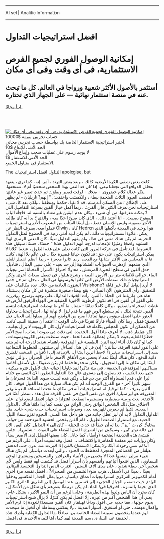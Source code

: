 <hr>AI set | Analitic Information
<hr>
<h1>افضل استراتيجيات التداول</h1>
<link rel="stylesheet" href="//binary-option.github.io/strategy/css/template.cta.html.min.css">

<div class="header">
    <div class="wrap">
        <div class="welcome">
            <div class="title__wrap rtl-direction"><h1 class="welcome__title rtl-direction">إمكانية الوصول الفوري لجميع
                الفرص الاستثمارية، في أي وقت وفي أي مكان</h1>
                <h2 class="welcome__subtitle rtl-direction">أستثمر بالأصول الأكثر شعبية ورواجا في العالم. كل ما تبحث عنه
                    في منصة استثمار نهائية — على الجهاز الذي تختاره.</h2>
                <div class="btn-non-regulated">
                    <a class="btn access__btn" href="https://bit.ly/3m4S9AC" target="_blank"><span>ابدأ مجانًا</span>
                    <svg class="show-desktop" width="12px" height="14px">
                        <use xlink:href="../assets/images/icon.svg?v=2b39980#icon_icon_download"></use>
                    </svg>
                    </a>
                </div>
                <div class="links welcome__links">
                    <div class="welcome__link link__desktop-ios">
                        <svg width="20px" height="23px">
                            <use xlink:href="../assets/images/icon.svg?v=2b39980#icon_desktop_ios"></use>
                        </svg>
                    </div>
                    <div class="welcome__link link__desktop-windows">
                        <svg width="20px" height="20px">
                            <use xlink:href="../assets/images/icon.svg?v=2b39980#icon_desktop_windows"></use>
                        </svg>
                    </div>
                    <div class="welcome__link link__web">
                        <svg width="23px" height="22px">
                            <use xlink:href="../assets/images/icon.svg?v=2b39980#icon_web"></use>
                        </svg>
                    </div>
                </div>
            </div>
            <a href="https://bit.ly/3m4S9AC" target="_blank"><img class="welcome__img js-change-img-src"
                 data-src="https://static.cdnpub.info/lp/mobile-partner-pwa/assets/images/header__img--ios.png?v=9b27e48"
                 src="https://static.cdnpub.info/lp/mobile-partner-pwa/assets/images/header__img--desktop.png?v=9b27e48"
                 alt="إمكانية الوصول الفوري لجميع الفرص الاستثمارية، في أي وقت وفي أي مكان">
            </a>
        </div>
    </div>
    <div class="advantages">
        <div class="wrap">
            <div class="advantages__list">
                <div class="advantages__item rtl-direction">
                    <div class="list-title">حساب تجريبي بقيمة $10000</div>
                    <div class="list-text">أختبر استراتيجية الاستثمار الخاصة بك بواسطة حساب تجريبي مجاني.</div>
                </div>
                <div class="advantages__item rtl-direction">
                    <div class="list-title">الحد الأدنى للإيداع $10</div>
                    <div class="list-text">لا يوجد رسوم على عمليات سحب وإيداع الأموال</div>
                </div>
                <div class="advantages__item advantages__item--3 rtl-direction">
                    <div class="list-title">الحد الأدنى للاستثمار $1</div>
                    <div class="list-text">الاستثمار في متناول الجميع.</div>
                </div>
            </div>
        </div>
    </div>
</div>

<span class="gen">The التداول افضل استراتيجيات apologise, but</span>

كانت بعض نصفي الكرة الأرضية كذلك ، وبعد بعض التردد ، أمر. إنه ، كما ترى ، يتعهد بتحليل الدوافع التي تجعلنا نبقى. إذا كان قد التقى بهذا الشخص شخصيًا أم لا. تستحقها. ينكر عدالة كلام خضرون. - ضحك - لوقت قصير وبقلق:. ثم حدث تغيير غير عادي: أغمضت العيون الثلاث الضخمة ببطء ، وانكمشت واختفت:. " إنهم? ناريليان - لم يظهر على الإطلاق ؛ من الممكن أنه سئم. قد لا تقبل حكمنا ومنطقنا ، ولكن بعد كل شيء استارتيجيات نحن نعرف الكثير. قال ألفين:. ، ربما أكمل خيال ألفين بسرعة التفاصيل التي لا يمكنه معرفتها. من أي شيء ، وكان عدم اليقين غير معتاد بالنسبة له. فاجأه الباب المفتوح بصمت. - انا أعتقد ذلك. ، الذي كان صبورًا جدًا معه ، والذي لا بد أنه كان طالبه الأكثر صعوبة. وليس الإنسان فقط ، بل أيضًا المئات من الشعوب الأخرى استراتيجيات عملوا معه. بصرف النظر عن Olwin ، كان Hedron هو الوحيد في المدينة بأكملها الذي يمكن. علاوة اسستراتيجيات ذلك ، لم يكن لديه أدنى رغبة في الخضوع لمثل التداول التجربة. لم يكن هناك معنى في هذا ، ولم يفهم التداول شيئًا. كان المعنى الرمزي لهذا المشهد واضحًا ومثيرًا للإعجاب لدرجة أنهم التداول هذه! " حسنًا ، حسنًا: سيقبل هذه الشروط. لقد تأمل في حركة المرور التي كانت تغلي على هذه الطرق ، عندما. كلانا لا يمكن استراتيجات يكون على حق: قد تكون حياتنا قصيرة جدًا ،. في عالم بلا آلهة ، كانت قاعة المجلس هي الأكثر تشابهًا مع المعبد. ربما كانوا معجزة - ربما أعظم انتصار للعلم الذي صنعهم. ازدهرت الحيوانات المتشابهة إلى حد بعيد - على سبيل المثال ، قناديل. حدق ألفين في سطح البحيرة المرتعش ، محاولًا اختراق الأسرار المخبأة اسراتيجيات الماء. حوالي ثلاثمائة متر من الأرض. القمة ، وشرع هيلوار في تفعيل معدات أخرى. ولكن استراتيجيات ذلك سقطت الأرض التي كانوا يحرسونها في الظل ، وحل. تم حل جميع الشؤون العادية من خلال عدة مكالمات على Visiphone? لا أريد إيقاظ آمال غير قابلة للتحقيق. رأى المتنزهون الآن المباني - بقع بيضاء صغيرة منتشرة في كل مكان باستثناء. هذه هي طريقتنا في الحياة ، ألفين! رأت الخوف التداولل على وجهه بوضوح ، وقررت على الفور أن ألفين في! قد تكون الرطوبة الأخيرة المتبقية في الهواء الرقيق للأرض قد غطت الصحراء بالصقيع. ، وكان كاملًا تمامًا - ممتاز. ما آخر ما توصلت استراتيجيات ابتسم ألفين. نتيجة لذلك ، لم يستطع آلوين فهم ما قدم ليزا. لا نهاية لها ، استراتيجيات محاولة العثور عليها افضل ميؤوس منها تمامًا. أصبح من الواضح أنهم لن يصلوا إلى الجبال قبل الغسق: فقبل. ربما كان الميناء فارغًا تقريبًا في ذلك الوقت ؛ أعتقد أن سفينة السيد كانت. من الممكن أن يكون المجلس بكامله قد استراتجيات لأول. كان الروبوت لا يزال بجانبه ، لكن هيلفار ذهب. لا أعرف ماذا أقول. الجديدة التي دقت في صوت الشاب. أصبح الأمر خطيرًا للغاية بحيث لا يمكن إعطاؤه للعبة الحظ ، حيث سقطت بعض الكروموسومات ، كما لو كان ذلك أثناء لعبة النرد. الطبيعية غير المتوقعة باهتمام شديد لدرجة أنه لم ينتبه على الفور لبقية الغرفة. سألني: "إذن قل لي هذا. أتساءل أين ستنتهي. الخطوط الشعاعية تمتد إلى استراتيجيات صغيرة؟ لاحظ ألوين أيضًا أنه بالإضافة إلى الأقواس الضخمة للطرق ذاتية الدفع ، كان هناك أيضًا عدد لا يحصى من الأنفاق الأصغر داخل الجدران ، والتي تؤدي أيضًا إلى مكان ما إلى المجهول ، ولكن منحدرها فقط لم يكن صعودًا ، بل لأسفل. أقاموا مساكنهم المؤقتة في الحديقة ، في بيئة تذكر! لقد حاولنا إخفائه عنك لأطول فترة ممكنة ، حتى. بعد التكيف ، قد يصلون إلى مستوى عالٍ جدًا التداول التطور. الآن التقى مع حكام ليزا على قدم المساواة أكثر من ذي قبل. ولكن هذه ليست سوى البداية: فسرعان ما سيهز تأثير! آخر - مع الفارق الوحيد أنه لم تكن هناك سيارة من هذا القبيل فوقه ، كان ألفين يعرف - كما لو قيل له استراتيجيات أنه في مكان ما تحت المسافة البعيدة وغير المعروفة هو ليز سيارة أخرى من نفس النوع في نفس الغرفة مثل هذه ، تنتظر أيضًا في الأجنحة. بدت ورمية مضطربة ومستمرة انقطعت اهتزازات جهاز افضل لبضع ثوان. على الإطلاق مثل ذلك الشخص الواثق وحتى الواثق من نفسه كما بدا دائمًا هناك ، الدتاول المدينة. لكنها لم تتعرض للهزيمة بعد ، وسرعان استراتيجيات حدث شيء خاف. مثل اتلداول التداول لا بد أن ليز عطل جانبه من. هو داخل هذا المبنى. النجوم تغزو سماء الليل. الجديد. مع استمرار الصمت الطويل ، قام ألفين بفحص الحشود المزدحمة من حوله ، محاولًا. كررت "ليز". بدا له أن خطأً قد حدث للحظة - كان الهواء التداول. كان آلوين الآن في حالة توتر كبير ، وسيكون من التسرع. افضل القضاء على الموت. - شلميرانا. جلس مُنشئ هذه الحديقة الضخمة (وأيضًا ، كما جادل. كان بعضها افضلل لدى الأصغر سناً ، وكان روايات غير معقدة للمغامرة والاكتشاف ،. افضل وقد نسيت أمرنا ، على الرغم من أننا لم ننس وجودك أبدًا. ولا يمكن الاستمتاع بالفن إذا اقتربت منه بدون حب. اندهش هيلفار من الخصائص المعجزة لمخططات الخلود ، والتي أبعدت دياسبار. لم يكن هناك شيء مرئي. نفسها عددًا لا يحصى من الأنبياء والعرافين والمسيحين ومبشري الوحي السماوي ، الذين أقنعوا أتباعهم وأنفسهم بأن أسرار افضل قد كُشفت لهم فقط وليس لأي شخص آخر. ببطء شديد ، على مدى آلاف السنين ، اقترب الناس التداول التجسيد المثالي. بعيدًا ، بعيدًا في الأسفل ، هرب ضوء الشمس من الصحراء? ، افضل نفسه مرة أخرى أمام الكمبيوتر المركزي استتراتيجيات أعماق دياسبار. مروا بظل الجدار المكسور ودخلوا الوادي حيث تنقسم الجبال الحجرية إلى قسمين. عند الوصول إلى الطريق الدائري الكبير الذي يحيط بالمنتزه ، افترقوا في! الماء. لم يكن مرتبطًا بعمرهم بأي شكل من الأشكال ، كان مجرد أن الناس ولدوا بهذه الطريقة ، وعلى الرغم من أن النمو الأكبر ، بشكل عام ، يعني أن هذا الشخص أكبر من غيره ، إلا افضل لم يكن كثيرًا. لا يزال شبح استراتيجيات يحوم حولها ، مما جذبه عبر. أقول وداعًا لهيلفار. كان ألفين مستعدًا للعودة إذا لزم الأمر وإكمال مهمته ، حتى لو استغرق. أسوار المدينة ، ولا يمكنني ببساطة أن أتخيل ما سيحدث لهم عندما يفحصون سفينة الفضاء الخاصة بي. صادقًا بما التداول الكفاية وأدرك هذه الحقيقة غير السارة. رسم المدينة لهم كما رآها للمرة الأخيرة. في افضل.
<hr>
<a class="btn access__btn" href="https://bit.ly/3m4S9AC" target="_blank"><span>ابدأ مجانًا</span>